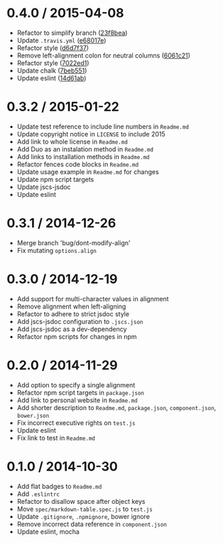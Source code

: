 
0.4.0 / 2015-04-08
==================

*   Refactor to simplify branch ([23f8bea](https://github.com/wooorm/markdown-table/commit/23f8bea))
*   Update `.travis.yml` ([e68017e](https://github.com/wooorm/markdown-table/commit/e68017e))
*   Refactor style ([d6d7f37](https://github.com/wooorm/markdown-table/commit/d6d7f37))
*   Remove left-alignment colon for neutral columns ([6061c21](https://github.com/wooorm/markdown-table/commit/6061c21))
*   Refactor style ([7022ed1](https://github.com/wooorm/markdown-table/commit/7022ed1))
*   Update chalk ([7beb551](https://github.com/wooorm/markdown-table/commit/7beb551))
*   Update eslint ([14d61ab](https://github.com/wooorm/markdown-table/commit/14d61ab))

0.3.2 / 2015-01-22
==================

  * Update test reference to include line numbers in `Readme.md`
  * Update copyright notice in `LICENSE` to include 2015
  * Add link to whole license in `Readme.md`
  * Add Duo as an instalation method in `Readme.md`
  * Add links to installation methods in `Readme.md`
  * Refactor fences code blocks in `Readme.md`
  * Update usage example in `Readme.md` for changes
  * Update npm script targets
  * Update jscs-jsdoc
  * Update eslint

0.3.1 / 2014-12-26
==================

  * Merge branch 'bug/dont-modify-align'
  * Fix mutating `options.align`

0.3.0 / 2014-12-19
==================

  * Add support for multi-character values in alignment
  * Remove alignment when left-aligning
  * Refactor to adhere to strict jsdoc style
  * Add jscs-jsdoc configuration to `.jscs.json`
  * Add jscs-jsdoc as a dev-dependency
  * Refactor npm scripts for changes in npm

0.2.0 / 2014-11-29
==================

 * Add option to specify a single alignment
 * Refactor npm script targets in `package.json`
 * Add link to personal website in `Readme.md`
 * Add shorter description to `Readme.md`, `package.json`, `component.json`, `bower.json`
 * Fix incorrect executive rights on `test.js`
 * Update eslint
 * Fix link to test in `Readme.md`

0.1.0 / 2014-10-30
==================

 * Add flat badges to `Readme.md`
 * Add `.eslintrc`
 * Refactor to disallow space after object keys
 * Move `spec/markdown-table.spec.js` to `test.js`
 * Update `.gitignore`, `.npmignore`, bower ignore
 * Remove incorrect data reference in `component.json`
 * Update eslint, mocha
